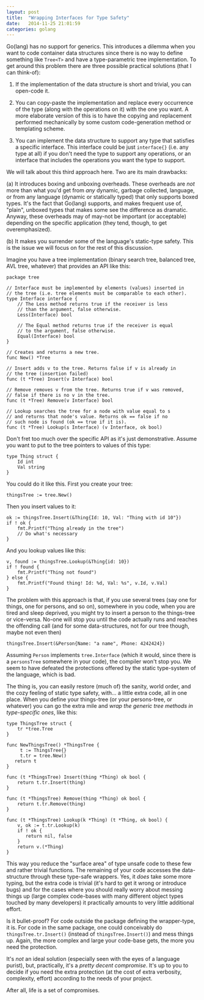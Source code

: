 ```yaml
---
layout: post
title:  "Wrapping Interfaces for Type Safety"
date:   2014-11-25 21:01:59
categories: golang
---
```


Go(lang) has no support for generics. This introduces a dilemma when
you want to code container data structures since there is no way to
define something like `Tree<T>` and have a type-parametric tree
implementation. To get around this problem there are three possible
practical solutions (that I can think-of):

1. If the implementation of the data structure is short and trivial,
you can open-code it.

2. You can copy-paste the implementation and replace every occurrence
of the type (along with the operations on it) with the one you want. A
more elaborate version of this is to have the copying and replacement
performed mechanically by some custom code-generation method or
templating scheme.

3. You can implement the data structure to support any type that
satisfies a specific interface. This interface could be just
`interface{}` (i.e. any type at all) if you don't need the type to
support any operations, or an interface that includes the operations
you want the type to support.

We will talk about this third approach here. Two are its main
drawbacks:

(a) It introduces boxing and unboxing overheads. These overheads are
*not* more than what you'd get from *any* dynamic, garbage collected,
language, or from any language (dynamic or statically typed) that only
supports boxed types. It's the fact that Go(lang) supports, and makes
frequent use of, "plain", unboxed types that makes some see the
difference as dramatic. Anyway, these overheads may of may-not be
important (or acceptable) depending on the specific application (they
tend, though, to get overemphasized).

(b) It makes you surrender some of the language's static-type
safety. This is the issue we will focus on for the rest of this
discussion.

Imagine you have a tree implementation (binary search tree, balanced
tree, AVL tree, whatever) that provides an API like this:

    package tree
  
    // Interface must be implemented by elements (values) inserted in
    // the tree (i.e. tree elements must be comparable to each other). 
    type Interface interface {
        // The Less method returns true if the receiver is less 
        // than the argument, false otherwise.
        Less(Interface) bool
  
        // The Equal method returns true if the receiver is equal
        // to the argument, false otherwise.
        Equal(Interface) bool
    }
  
    // Creates and returns a new tree.
    func New() *Tree
  
    // Insert adds v to the tree. Returns false if v is already in 
    // the tree (insertion failed)
    func (t *Tree) Insert(v Interface) bool
    
    // Remove removes v from the tree. Returns true if v was removed,
    // false if there is no v in the tree.
    func (t *Tree) Remove(v Interface) bool
  
    // Lookup searches the tree for a node with value equal to s 
    // and returns that node's value. Returns ok == false if no 
    // such node is found (ok == true if it is).
    func (t *Tree) Lookup(s Interface) (v Interface, ok bool)

Don't fret too much over the specific API as it's just
demonstrative. Assume you want to put to the tree pointers to values
of this type:

    type Thing struct {
        Id int
        Val string
    }

You could do it like this. First you create your tree:
  
    thingsTree := tree.New()

Then you insert values to it:

    ok := thingsTree.Insert(&Thing{Id: 10, Val: "Thing with id 10"})
    if ! ok {
        fmt.Printf("Thing already in the tree")
        // Do what's necessary
    }

And you lookup values like this:

    v, found := thingsTree.Lookup(&Thing{id: 10})
    if ! found {
        fmt.Printf("Thing not found")
    } else {
        fmt.Printf("Found thing! Id: %d, Val: %s", v.Id, v.Val)
    }

The problem with this approach is that, if you use several trees (say
one for things, one for persons, and so on), somewhere in you code,
when you are tired and sleep deprived, you might try to insert a
person to the things-tree or vice-versa. No-one will stop you until
the code actually runs and reaches the offending call (and for some
data-structures, not for our tree though, maybe not even then)

    thingsTree.Insert(&Person{Name: "a name", Phone: 4242424})

Assuming `Person` implements `tree.Interface` (which it would, since
there is a `personsTree` somewhere in your code), the compiler won't
stop you. We seem to have defeated the protections offered by the
static type-system of the language, which is bad.

The thing is, you can easily restore (much of) the sanity, world
order, and the cozy feeling of static type safety, with... a little
extra code, all in one place. When you define your things-tree (or
your persons-tree, or whatever) you can go the extra mile and *wrap
the generic tree methods in type-specific ones*, like this:

    type ThingsTree struct {
        tr *tree.Tree
    }
  
    func NewThingsTree() *ThingsTree {
         t := ThingsTree{}
         t.tr = tree.New()
  	   return t
    }
  
    func (t *ThingsTree) Insert(thing *Thing) ok bool { 
        return t.tr.Insert(thing) 
    }
  
    func (t *ThingsTree) Remove(thing *Thing) ok bool { 
        return t.tr.Remove(thing) 
    }
  
    func (t *ThingsTree) Lookup(k *Thing) (t *Thing, ok bool) { 
        v, ok := t.tr.Lookup(k)
        if ! ok {
           return nil, false
        }
        return v.(*Thing) 
    }

This way you reduce the "surface area" of type unsafe code to these
few and rather trivial functions. The remaining of your code accesses
the data-structure through these type-safe wrappers. Yes, it *does*
take some more typing, but the extra code is trivial (it's hard to get
it wrong or introduce bugs) and for the cases where you should really
worry about messing things up (large complex code-bases with many
different object types touched by many developers) it practically
amounts to very little additional effort.

Is it bullet-proof? For code outside the package defining the
wrapper-type, it is. For code in the same package, one could
conceivably do `thingsTree.tr.Insert()` (instead of
`thingsTree.Insert()`) and mess things up. Again, the more complex and
large your code-base gets, the more you need the protection.

It's *not* an ideal solution (especially seen with the eyes of a
language purist), but, practically, it's a *pretty decent
compromise*. It's up to you to decide if you need the extra protection
(at the cost of extra verbosity, complexity, effort) according to the
needs of your project.

After all, life is a set of compromises.
